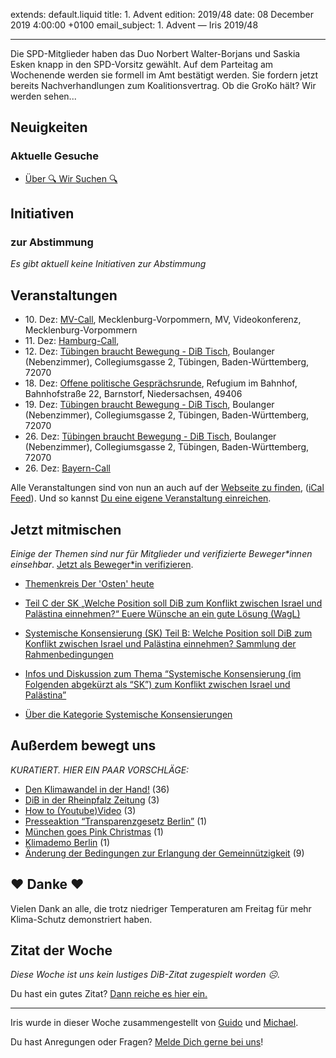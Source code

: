 
extends: default.liquid
title: 1. Advent
edition: 2019/48
date: 08 December 2019 4:00:00 +0100
email_subject: 1. Advent — Iris 2019/48

---
Die SPD-Mitglieder haben das Duo Norbert Walter-Borjans und Saskia Esken knapp in den SPD-Vorsitz gewählt. Auf dem Parteitag am Wochenende werden sie formell im Amt bestätigt werden. Sie fordern jetzt bereits Nachverhandlungen zum Koalitionsvertrag. Ob die GroKo hält? Wir werden sehen...

## Neuigkeiten


### Aktuelle Gesuche

 - [Über 🔍 Wir Suchen 🔍](https://marktplatz.bewegung.jetzt/t/ueber-wir-suchen/8837)

## Initiativen

### zur Abstimmung
_Es gibt aktuell keine Initiativen zur Abstimmung_

## Veranstaltungen

 - 10.&nbsp;Dez: [MV-Call](https://bewegung.jetzt/veranstaltungen/mv-call/), Mecklenburg-Vorpommern, MV, Videokonferenz, Mecklenburg-Vorpommern
 - 11.&nbsp;Dez: [Hamburg-Call](https://bewegung.jetzt/veranstaltungen/hamburg-call-2-2019-12-11/), 
 - 12.&nbsp;Dez: [Tübingen braucht Bewegung - DiB Tisch](https://bewegung.jetzt/veranstaltungen/tuebingen-braucht-bewegung-dib-tisch-2019-12-12/), Boulanger (Nebenzimmer), Collegiumsgasse 2, Tübingen, Baden-Württemberg, 72070
 - 18.&nbsp;Dez: [Offene politische Gesprächsrunde](https://bewegung.jetzt/veranstaltungen/offene-politische-gespraechsrunde-2019-12-18/), Refugium im Bahnhof, Bahnhofstraße 22, Barnstorf, Niedersachsen, 49406
 - 19.&nbsp;Dez: [Tübingen braucht Bewegung - DiB Tisch](https://bewegung.jetzt/veranstaltungen/tuebingen-braucht-bewegung-dib-tisch-2019-12-19/), Boulanger (Nebenzimmer), Collegiumsgasse 2, Tübingen, Baden-Württemberg, 72070
 - 26.&nbsp;Dez: [Tübingen braucht Bewegung - DiB Tisch](https://bewegung.jetzt/veranstaltungen/tuebingen-braucht-bewegung-dib-tisch-2019-12-26/), Boulanger (Nebenzimmer), Collegiumsgasse 2, Tübingen, Baden-Württemberg, 72070
 - 26.&nbsp;Dez: [Bayern-Call](https://bewegung.jetzt/veranstaltungen/bayern-call-2019-12-26/)


Alle Veranstaltungen sind von nun an auch auf der [Webseite zu finden](https://bewegung.jetzt/veranstaltungen/), ([iCal Feed](https://bewegung.jetzt/?ical=1)). Und so kannst [Du eine eigene Veranstaltung einreichen](https://marktplatz.bewegung.jetzt/t/eine-veranstaltung-auf-der-webseite-einreichen/21379).

## Jetzt mitmischen

_Einige der Themen sind nur für Mitglieder und verifizierte Beweger\*innen einsehbar_. [Jetzt als Beweger\*in verifizieren](https://bewegung.jetzt/bewegerin-werden/).

 - [Themenkreis Der 'Osten' heute](https://marktplatz.bewegung.jetzt/t/themenkreis-der-osten-heute/20162)

 - [Teil C der SK „Welche Position soll DiB zum Konflikt zwischen Israel und Palästina einnehmen?“ Euere Wünsche an ein gute Lösung (WagL)](https://marktplatz.bewegung.jetzt/t/teil-c-der-sk-welche-position-soll-dib-zum-konflikt-zwischen-israel-und-palaestina-einnehmen-euere-wuensche-an-ein-gute-loesung-wagl/23423)
 - [Systemische Konsensierung (SK) Teil B: Welche Position soll DiB zum Konflikt zwischen Israel und Palästina einnehmen? Sammlung der Rahmenbedingungen](https://marktplatz.bewegung.jetzt/t/systemische-konsensierung-sk-teil-b-welche-position-soll-dib-zum-konflikt-zwischen-israel-und-palaestina-einnehmen-sammlung-der-rahmenbedingungen/22729)
 - [Infos und Diskussion zum Thema “Systemische Konsensierung (im Folgenden abgekürzt als “SK”) zum Konflikt zwischen Israel und Palästina”](https://marktplatz.bewegung.jetzt/t/infos-und-diskussion-zum-thema-systemische-konsensierung-im-folgenden-abgekuerzt-als-sk-zum-konflikt-zwischen-israel-und-palaestina/20677)
 - [Über die Kategorie Systemische Konsensierungen](https://marktplatz.bewegung.jetzt/t/ueber-die-kategorie-systemische-konsensierungen/12555)


## Außerdem bewegt uns

_KURATIERT. HIER EIN PAAR VORSCHLÄGE:_
 - [Den Klimawandel in der Hand!](https://marktplatz.bewegung.jetzt/t/den-klimawandel-in-der-hand/32657) (36)
 - [DiB in der Rheinpfalz Zeitung](https://marktplatz.bewegung.jetzt/t/dib-in-der-rheinpfalz-zeitung/32653) (3)
 - [How to (Youtube)Video](https://marktplatz.bewegung.jetzt/t/how-to-youtube-video/32647) (3)
 - [Presseaktion &ldquo;Transparenzgesetz Berlin&rdquo;](https://marktplatz.bewegung.jetzt/t/presseaktion-transparenzgesetz-berlin/32670) (1)
 - [München goes Pink Christmas](https://marktplatz.bewegung.jetzt/t/muenchen-goes-pink-christmas/32648) (1)
 - [Klimademo Berlin](https://marktplatz.bewegung.jetzt/t/klimademo-berlin/32669) (1)
 - [Änderung der Bedingungen zur Erlangung der Gemeinnützigkeit](https://marktplatz.bewegung.jetzt/t/aenderung-der-bedingungen-zur-erlangung-der-gemeinnuetzigkeit/32691) (9)

## ❤️ Danke ❤️
Vielen Dank an alle, die trotz niedriger Temperaturen am Freitag für mehr Klima-Schutz demonstriert haben.

## Zitat der Woche
_Diese Woche ist uns kein lustiges DiB-Zitat zugespielt worden ☹._

Du hast ein gutes Zitat? [Dann reiche es hier ein.](https://marktplatz.bewegung.jetzt/t/lustige-dib-zitate/10175)


---

Iris wurde in dieser Woche zusammengestellt von [Guido](https://marktplatz.bewegung.jetzt/u/Guido/) und [Michael](https://marktplatz.bewegung.jetzt/u/MichaelVoss/).

Du hast Anregungen oder Fragen? [Melde Dich gerne bei uns](https://marktplatz.bewegung.jetzt/t/neu-iris-die-woechtliche-zusammenfasssung-zum-sonntagsbrunch/10990)!

